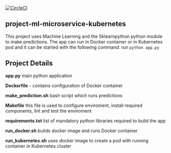 [![CircleCI](https://dl.circleci.com/status-badge/img/gh/adsz/project-ml-microservice-kubernetes/tree/main.svg?style=svg)](https://dl.circleci.com/status-badge/redirect/gh/adsz/project-ml-microservice-kubernetes/tree/main)

## project-ml-microservice-kubernetes

This project uses Machine Learning and the Sklearnpython python module to make predictions.
The app can run in Docker container or in Kubernetes pod and it can be started with the following command:
run `python app.py`
## Project Details
**app.py** main python application 

**Dockerfile** - contains configuration of Docker container

**make_prediction.sh** bash script which runs predictions

**Makefile** this file is used to configure enviroment, install required components, lint and test the enviroment

**requirements.txt** list of mandatory python libraries required to build the app

**run_docker.sh** builds docker image and runs Docker container

**run_kubernetes.sh** uses docker image to create a pod with running container in Kubernetes cluster
